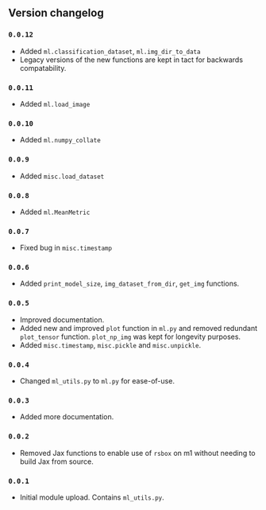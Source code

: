 ## Version changelog 

### `0.0.12`

- Added `ml.classification_dataset`, `ml.img_dir_to_data`
- Legacy versions of the new functions are kept in tact for backwards compatability. 

### `0.0.11`

- Added `ml.load_image` 


### `0.0.10`

- Added `ml.numpy_collate` 


### `0.0.9`

- Added `misc.load_dataset`


### `0.0.8`

- Added `ml.MeanMetric`


### `0.0.7`

- Fixed bug in `misc.timestamp`

### `0.0.6`
- Added `print_model_size`, `img_dataset_from_dir`, `get_img` functions. 

### `0.0.5`

- Improved documentation. 
- Added new and improved `plot` function in `ml.py` and removed redundant `plot_tensor` function. `plot_np_img` was kept for longevity purposes. 
- Added `misc.timestamp`, `misc.pickle` and `misc.unpickle`. 

### `0.0.4`

- Changed `ml_utils.py` to `ml.py` for ease-of-use. 

### `0.0.3`

- Added more documentation.  

### `0.0.2`

- Removed Jax functions to enable use of `rsbox` on m1 without needing to build Jax from source. 

### `0.0.1`

- Initial module upload. Contains `ml_utils.py`. 
